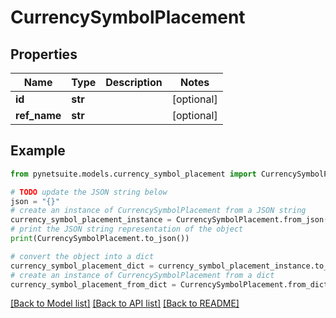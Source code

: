 # CurrencySymbolPlacement


## Properties

Name | Type | Description | Notes
------------ | ------------- | ------------- | -------------
**id** | **str** |  | [optional] 
**ref_name** | **str** |  | [optional] 

## Example

```python
from pynetsuite.models.currency_symbol_placement import CurrencySymbolPlacement

# TODO update the JSON string below
json = "{}"
# create an instance of CurrencySymbolPlacement from a JSON string
currency_symbol_placement_instance = CurrencySymbolPlacement.from_json(json)
# print the JSON string representation of the object
print(CurrencySymbolPlacement.to_json())

# convert the object into a dict
currency_symbol_placement_dict = currency_symbol_placement_instance.to_dict()
# create an instance of CurrencySymbolPlacement from a dict
currency_symbol_placement_from_dict = CurrencySymbolPlacement.from_dict(currency_symbol_placement_dict)
```
[[Back to Model list]](../README.md#documentation-for-models) [[Back to API list]](../README.md#documentation-for-api-endpoints) [[Back to README]](../README.md)


